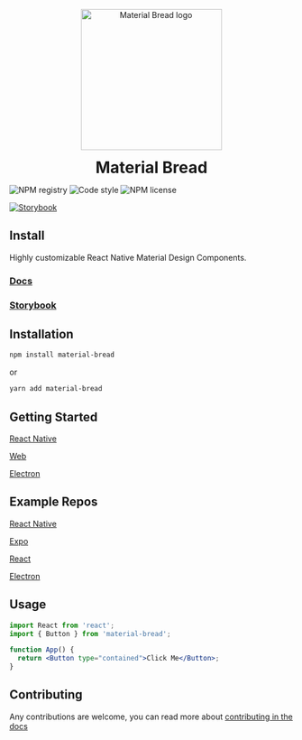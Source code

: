 <p align="center">
  <img width="250" src="https://github.com/codypearce/material-bread/blob/master/docs/src/assets/logo-shadow.svg" alt="Material Bread logo" align="center">
</p>
<h1 align="center" style="margin: 0px">Material Bread</h1>

![NPM registry](https://img.shields.io/npm/v/material-bread.svg?style=for-the-badge) ![Code style](https://img.shields.io/badge/code_style-prettier-ff69b4.svg?style=for-the-badge) ![NPM license](https://img.shields.io/badge/license-mit-red.svg?style=for-the-badge) 

[![Storybook](https://cdn.jsdelivr.net/gh/storybooks/brand@master/badge/badge-storybook.svg?style=for-the-badge)](https://codypearce.github.io/material-bread/)

## Install

Highly customizable React Native Material Design Components.

### [Docs](http://material-bread.org)

### [Storybook](https://codypearce.github.io/material-bread/)

## Installation

```sh
npm install material-bread
```

or

```sh
yarn add material-bread
```

## Getting Started

[React Native](http://material-bread.org/getting-started/react-native)

[Web](http://material-bread.org/getting-started/web)

[Electron](http://material-bread.org/getting-started/electron)

## Example Repos

[React Native](https://github.com/codypearce/material-bread-rn-example)

[Expo](https://github.com/codypearce/material-bread-expo-example)

[React](https://github.com/codypearce/material-bread-react-example)

[Electron](https://github.com/codypearce/material-bread-electron-example)

## Usage

```jsx
import React from 'react';
import { Button } from 'material-bread';

function App() {
  return <Button type="contained">Click Me</Button>;
}
```

## Contributing

Any contributions are welcome, you can read more about [contributing in the docs](http://material-bread.org/contributing/library)
